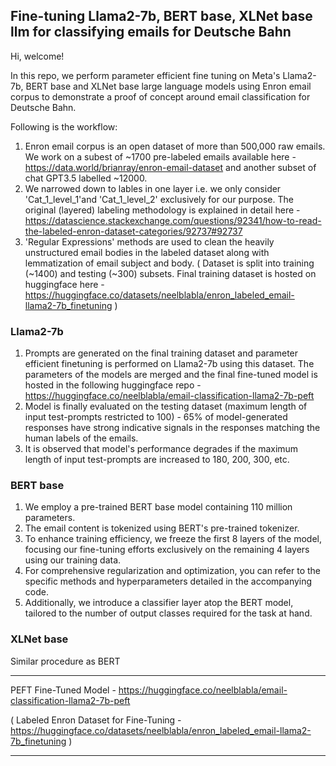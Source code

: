 ## Fine-tuning Llama2-7b, BERT base, XLNet base llm for classifying emails for Deutsche Bahn

Hi, welcome!

In this repo, we perform parameter efficient fine tuning on Meta's Llama2-7b, BERT base and XLNet base large language models using Enron email corpus to demonstrate a proof of concept around email classification for Deutsche Bahn.

Following is the workflow:
1. Enron email corpus is an open dataset of more than 500,000 raw emails. We work on a subest of ~1700 pre-labeled emails available here - https://data.world/brianray/enron-email-dataset and another subset of chat GPT3.5 labelled ~12000.
2. We narrowed down to lables in one layer i.e. we only consider 'Cat_1_level_1'and 'Cat_1_level_2' exclusively for our purpose. The original (layered) labeling methodology is explained in detail here - https://datascience.stackexchange.com/questions/92341/how-to-read-the-labeled-enron-dataset-categories/92737#92737
3. 'Regular Expressions' methods are used to clean the heavily unstructured email bodies in the labeled dataset along with lemmatization of email subject and body. ( Dataset is split into training (~1400) and testing (~300) subsets. Final training dataset is hosted on huggingface here - https://huggingface.co/datasets/neelblabla/enron_labeled_email-llama2-7b_finetuning )

### Llama2-7b
1. Prompts are generated on the final training dataset and parameter efficient finetuning is performed on Llama2-7b using this dataset. The parameters of the models are merged and the final fine-tuned model is hosted in the following huggingface repo - https://huggingface.co/neelblabla/email-classification-llama2-7b-peft
2. Model is finally evaluated on the testing dataset (maximum length of input test-prompts restricted to 100) - 65% of model-generated responses have strong indicative signals in the responses matching the human labels of the emails.
3. It is observed that model's performance degrades if the maximum length of input test-prompts are increased to 180, 200, 300, etc.

### BERT base
1. We employ a pre-trained BERT base model containing 110 million parameters.
2. The email content is tokenized using BERT's pre-trained tokenizer.
3. To enhance training efficiency, we freeze the first 8 layers of the model, focusing our fine-tuning efforts exclusively on the remaining 4 layers using our training data.
4. For comprehensive regularization and optimization, you can refer to the specific methods and hyperparameters detailed in the accompanying code.
5. Additionally, we introduce a classifier layer atop the BERT model, tailored to the number of output classes required for the task at hand.

### XLNet base
Similar procedure as BERT

*******

PEFT Fine-Tuned Model - https://huggingface.co/neelblabla/email-classification-llama2-7b-peft

( Labeled Enron Dataset for Fine-Tuning - https://huggingface.co/datasets/neelblabla/enron_labeled_email-llama2-7b_finetuning )

*******
